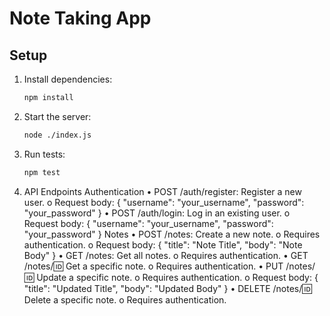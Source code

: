 # Note Taking App

## Setup

1. Install dependencies:
   ```bash
   npm install
   ```
2. Start the server:
   ```bash
   node ./index.js
   ```
3. Run tests:
   ```bash
   npm test
   ```
4. API Endpoints
   Authentication
   • POST /auth/register: Register a new user.
   o Request body: { "username": "your_username", "password": "your_password" }
   • POST /auth/login: Log in an existing user.
   o Request body: { "username": "your_username", "password": "your_password" }
   Notes
   • POST /notes: Create a new note.
   o Requires authentication.
   o Request body: { "title": "Note Title", "body": "Note Body" }
   • GET /notes: Get all notes.
   o Requires authentication.
   • GET /notes/:id: Get a specific note.
   o Requires authentication.
   • PUT /notes/:id: Update a specific note.
   o Requires authentication.
   o Request body: { "title": "Updated Title", "body": "Updated Body" }
   • DELETE /notes/:id: Delete a specific note.
   o Requires authentication.
